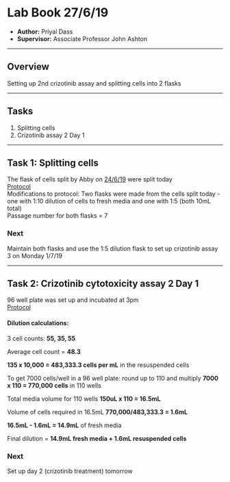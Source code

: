 # Lab Book 27/6/19
- **Author:** Priyal Dass
- **Supervisor:** Associate Professor John Ashton
------------------------------------------------------------------
## Overview

Setting up 2nd crizotinib assay and splitting cells into 2 flasks

------------------------------------------------------------------
## Tasks
1. Splitting cells
2. Crizotinib assay 2 Day 1

------------------------------------------------------------------
## Task 1: Splitting cells
The flask of cells split by Abby on [24/6/19](../Daily_lab_book/LB_19-6-24.md) were split today <br>
[Protocol](../Protocols/Splitting_cells.md)<br>
Modifications to protocol:
Two flasks were made from the cells split today - one with 1:10 dilution of cells to fresh media and one with 1:5 (both 10mL total)<br>
Passage number for both flasks = 7

### Next
Maintain both flasks and use the 1:5 dilution flask to set up crizotinib assay 3 on Monday 1/7/19

------------------------------------------------------------------
## Task 2: Crizotinib cytotoxicity assay 2 Day 1

96 well plate was set up and incubated at 3pm<br>
[Protocol](../Protocols/SRB_Cytotoxicity_assay.md)<br>

#### Dilution calculations:

3 cell counts: **55, 35, 55**

Average cell count = **48.3**

**135 x 10,000 = 483,333.3 cells per mL** in the resuspended cells

To get 7000 cells/well in a 96 well plate: round up to 110 and multiply
**7000 x 110 = 770,000 cells** in 110 wells

Total media volume for 110 wells **150uL x 110 = 16.5mL**

Volume of cells required in 16.5mL **770,000/483,333.3 = 1.6mL**

**16.5mL - 1.6mL = 14.9mL** of fresh media

Final dilution = **14.9mL fresh media + 1.6mL resuspended cells**

### Next

Set up day 2 (crizotinib treatment) tomorrow
